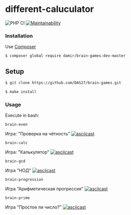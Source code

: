 # different-caluculator

![PHP CI](https://github.com/DAS27/difference-calculator/workflows/PHP%20CI/badge.svg)
[![Maintainability](https://api.codeclimate.com/v1/badges/5420754223313dcb5b9d/maintainability)](https://codeclimate.com/github/DAS27/php-project-lvl1/maintainability)

### Installation

Use [Composer](https://getcomposer.org/)

```bash
$ composer global require damir/brain-games:dev-master
```

## Setup

```sh
$ git clone https://github.com/DAS27/brain-games.git

$ make install
```

### Usage
Execute in bash:

```
brain-even
```
Игра: "Проверка на чётность"
[![asciicast](https://asciinema.org/a/dceLqzug0dykfIKSmkKXgEDQ3.svg)](https://asciinema.org/a/dceLqzug0dykfIKSmkKXgEDQ3)
```
brain-calc
```
Игра: "Калькулятор"
[![asciicast](https://asciinema.org/a/AGx4IpQZm3sdYpyx0oQDOO6n0.svg)](https://asciinema.org/a/AGx4IpQZm3sdYpyx0oQDOO6n0)
```
brain-gcd
```
Игра "НОД"
[![asciicast](https://asciinema.org/a/t9ORcnnW9SGfDLafFUJgvLE8U.svg)](https://asciinema.org/a/t9ORcnnW9SGfDLafFUJgvLE8U)
```
brain-progression
```
Игра "Арифметическая прогрессия"
[![asciicast](https://asciinema.org/a/ZmGtoPx6xojcia3PbqOrVqCpS.svg)](https://asciinema.org/a/ZmGtoPx6xojcia3PbqOrVqCpS)
```
brain-prime
```
Игра "Простое ли число?"
[![asciicast](https://asciinema.org/a/gRfVKofepuCVRMyOmRFVmAUaz.svg)](https://asciinema.org/a/gRfVKofepuCVRMyOmRFVmAUaz)